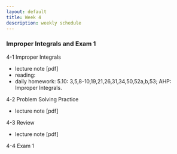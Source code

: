 ```yaml
---
layout: default
title: Week 4
description: weekly schedule
--- 
```

### Improper Integrals and Exam 1

4-1 Improper Integrals <br>
* lecture note [pdf] <br>
* reading:  <br>
* daily homework: 5.10: 3,5,8-10,19,21,26,31,34,50,52a,b,53; AHP: Improper Integrals. <br>

4-2 Problem Solving Practice <br>
* lecture note [pdf] <br>

4-3 Review <br>
* lecture note [pdf] <br>

4-4 Exam 1




